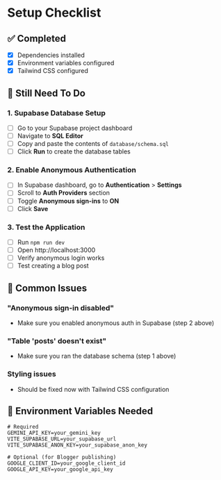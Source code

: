 # Setup Checklist

## ✅ Completed
- [x] Dependencies installed
- [x] Environment variables configured
- [x] Tailwind CSS configured

## 🔧 Still Need To Do

### 1. Supabase Database Setup
- [ ] Go to your Supabase project dashboard
- [ ] Navigate to **SQL Editor**
- [ ] Copy and paste the contents of `database/schema.sql`
- [ ] Click **Run** to create the database tables

### 2. Enable Anonymous Authentication
- [ ] In Supabase dashboard, go to **Authentication** > **Settings**
- [ ] Scroll to **Auth Providers** section
- [ ] Toggle **Anonymous sign-ins** to **ON**
- [ ] Click **Save**

### 3. Test the Application
- [ ] Run `npm run dev`
- [ ] Open http://localhost:3000
- [ ] Verify anonymous login works
- [ ] Test creating a blog post

## 🚨 Common Issues

### "Anonymous sign-in disabled"
- Make sure you enabled anonymous auth in Supabase (step 2 above)

### "Table 'posts' doesn't exist"
- Make sure you ran the database schema (step 1 above)

### Styling issues
- Should be fixed now with Tailwind CSS configuration

## 📝 Environment Variables Needed

```env
# Required
GEMINI_API_KEY=your_gemini_key
VITE_SUPABASE_URL=your_supabase_url
VITE_SUPABASE_ANON_KEY=your_supabase_anon_key

# Optional (for Blogger publishing)
GOOGLE_CLIENT_ID=your_google_client_id
GOOGLE_API_KEY=your_google_api_key
```